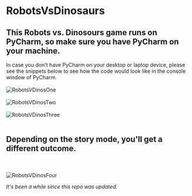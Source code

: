 # RobotsVsDinosaurs
## This Robots vs. Dinosours game runs on PyCharm, so make sure you have PyCharm on your machine.

In case you don't have PyCharm on your desktop or laptop device, please see the snippets below to see how the code would look like in the console window of PyCharm.
<br><br>
![RobotsVDinosOne](https://user-images.githubusercontent.com/62074841/131941716-cbb47ce0-92cf-463a-bdc1-e8970a8f862b.png)
<br><br>
![RobotsVDinosTwo](https://user-images.githubusercontent.com/62074841/131941768-1676cf7e-92e5-4d1c-a620-7dcdbaaef565.png)
<br><br>
![RobotsVDinosThree](https://user-images.githubusercontent.com/62074841/131941738-7f4a0f08-db0b-4cbb-9bc8-1161a433452a.png)
<br><br>
## Depending on the story mode, you'll get a different outcome.
<br><br>
![RobotsVDinosFour](https://user-images.githubusercontent.com/62074841/131941914-3f08b1fa-cd02-4337-addd-c639d70c4858.png)


_It's been a while since this repo was updated._
